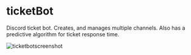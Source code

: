 # ticketBot
Discord ticket bot. Creates, and manages multiple channels. Also has a predictive algorithm for ticket response time.

![ticketbotscreenshot](https://user-images.githubusercontent.com/61334533/142778062-2f100816-505f-4b59-9d1a-87c13cc5b370.png)
